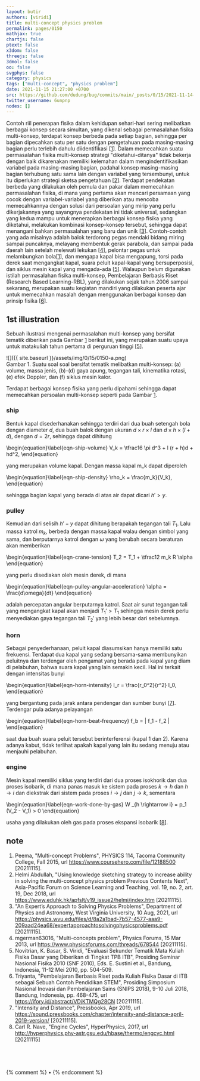 ```yaml
---
layout: butir
authors: [viridi]
title: multi-concept physics problem
permalink: pages/0150
mathjax: true
chartjs: false
ptext: false
x3dom: false
threejs: false
3dmol: false
oo: false
svgphys: false
category: physics
tags: ["multi-concept", "physics problem"]
date: 2021-11-15 21:27:00 +0700
src: https://github.com/dudung/bug/commits/main/_posts/0/15/2021-11-14-multi-concept-physics-problem.md
twitter_username: 6unpnp
nodes: []
---
```

Contoh riil penerapan fisika dalam kehidupan sehari-hari sering melibatkan berbagai konsep secara simultan, yang dikenal sebagai permasalahan fisika multi-konsep, terdapat konsep berbeda pada setiap bagian, sehingga per bagian dipecahkan satu per satu dengan pengetahuan pada masing-masing bagian perlu terlebih dahulu diidentifikasi [[1](#r01)]. Dalam memecahkan suatu permasalahan fisika multi-konsep strategi "diketahui-ditanya" tidak bekerja dengan baik dikarenakan memiliki kelemahan dalam mengindentifikasikan variabel pada masing-masing bagian, padahal konsep masing-masing bagian terhubung satu sama lain dengan variabel yang tersembunyi, untuk itu diperlukan strategi sketsa pengetahuan [[2](#r02)]. Terdapat pendekatan berbeda yang dilakukan oleh pemula dan pakar dalam memecahkan permasalahan fisika, di mana yang pertama akan mencari persamaan yang cocok dengan variabel-variabel yang diberikan atau mencoba memecahkannya dengan solusi dari persoalan yang mirip yang perlu dikerjakannya yang sayangnya pendekatan ini tidak universal, sedangkan yang kedua mampu untuk menerapkan berbagai konsep fisika yang diketahui, melakukan kombinasi konsep-konsep tersebut, sehingga dapat menangani bahkan permasalahan yang baru dan unik [[3](#r03)]. Contoh-contoh yang ada misalnya adalah balok terdorong pegas mendaki bidang miring sampai puncaknya, melayang membentuk gerak parabola, dan sampai pada daerah lain setelah melewati lekukan [[4](#r04)], pelontar pegas untuk melambungkan bola[[1](#r01)], dan mengapa kapal bisa mengapung, torsi pada derek saat mengangkat kapal, suara peluit kapal-kapal yang bersuperposisi, dan siklus mesin kapal yang mengada-ada [[5](#r05)]. Walaupun belum digunakan istilah permasalahan fisika multi-konsep, Pembelajaran Berbasis Riset (Research Based Learning-RBL), yang dilakukan sejak tahun 2006 sampai sekarang, merupakan suatu kegiatan mandiri yang dilakukan peserta ajar untuk memecahkan masalah dengan menggunakan berbagai konsep dan prinsip fisika [[6](#r06)].


## 1st illustration
Sebuah ilustrasi mengenai permasalahan multi-konsep yang bersifat tematik diberikan pada Gambar [1](#fig1) berikut ini, yang merupakan suatu upaya untuk matakuliah tahun pertama di perguruan tinggi [[5](#r05)].

![]({{ site.baseurl }}/assets/img/0/15/0150-a.png) \
Gambar <a name="fig1">1</a>. Suatu soal soal bersifat tematik melibatkan multi-konsep: (a) volume, massa jenis, (b)-(d) gaya apung, tegangan tali, kinematika rotasi, (e) efek Doppler, dan (f) siklus mesin kalor.

Terdapat berbagai konsep fisika yang perlu dipahami sehingga dapat memecahkan persoalan multi-konsep seperti pada Gambar [1](#fig1).

### ship
Bentuk kapal disederhanakan sehingga terdiri dari dua buah setengah bola dengan diameter $d$, dua buah balok dengan ukuran $d \times r \times l$ dan $d \times h \times (l + d)$, dengan $d = 2r$, sehingga dapat dihitung

\begin{equation}\label{eqn-ship-volume}
V_k = \tfrac16 \pi d^3 + l (r + h)d + hd^2,
\end{equation}

yang merupakan volume kapal. Dengan massa kapal m_k dapat diperoleh

\begin{equation}\label{eqn-ship-density}
\rho_k = \frac{m_k}{V_k},
\end{equation}

sehingga bagian kapal yang berada di atas air dapat dicari $h' > y$.

### pulley
Kemudian dari selisih $h' - y$ dapat dihitung berapakah tegangan tali $T_1$. Lalu massa katrol $m_k$, berbeda dengan massa kapal walau dengan simbol yang sama, dan berputarnya katrol dengan $\omega$ yang berubah secara beraturan akan memberikan

\begin{equation}\label{eqn-crane-tension}
T_2 = T_1 + \tfrac12 m_k R \alpha
\end{equation}

yang perlu disediakan oleh mesin derek, di mana

\begin{equation}\label{eqn-pulley-angular-acceleration}
\alpha = \frac{d\omega}{dt}
\end{equation}

adalah percepatan angular berputarnya katrol. Saat air surut tegangan tali yang mengangkat kapal akan menjadi $T_1' > T_1$ sehingga mesin derek perlu menyediakan gaya tegangan tali $T_2'$ yang lebih besar dari sebelumnya.

### horn
Sebagai penyederhanaan, peluit kapal diasumsikan hanya memiliki satu frekuensi. Terdapat dua kapal yang sedang bersama-sama membunyikan peluitnya dan terdengar oleh pengamat yang berada pada kapal yang diam di pelabuhan, bahwa suara kapal yang lain semakin kecil. Hal ini terkait dengan intensitas bunyi

\begin{equation}\label{eqn-horn-intensity}
I_r = \frac{r_0^2}{r^2} I_0,
\end{equation}

yang bergantung pada jarak antara pendengar dan sumber bunyi [[7](#r07)]. Terdengar pula adanya pelayangan

\begin{equation}\label{eqn-horn-beat-frequency}
f_b = \| f_1 - f_2 \|
\end{equation}

saat dua buah suara peluit tersebut berinterferensi (kapal $1$ dan $2$). Karena adanya kabut, tidak terlihat apakah kapal yang lain itu sedang menuju atau menjauhi pelabuhan.

### engine
Mesin kapal memiliki siklus yang terdiri dari dua proses isokhorik dan dua proses isobarik, di mana panas masuk ke sistem pada proses $k \rightarrow h$ dan $h \rightarrow i$ dan diekstrak dari sistem pada proses $i \rightarrow j$ dan $j \rightarrow k$, sementara

\begin{equation}\label{eqn-work-done-by-gas}
W _{h \rightarrow i} = p_1 (V_2 - V_1) > 0
\end{equation}

usaha yang dilakukan oleh gas pada proses ekspansi isobarik [[8](#r08)].


## note
1. <a name="r01"></a>Peema, "Multi-concept Problems", PHYSICS 114, Tacoma Community College, Fall 2015, url <https://www.coursehero.com/file/12188500> [20211115].
2. <a name="r02"></a>Helmi Abdullah, "Using knowledge sketching strategy to increase ability in solving the multi-concept physics problem Previous Contents Next", Asia-Pacific Forum on Science Learning and Teaching, vol. 19, no. 2, art. 19, Dec 2018, url <https://www.eduhk.hk/apfslt/v19_issue2/helmi/index.htm> [20211115].
3. <a name="r03"></a>"An Expert’s Approach to Solving Physics Problems", Department of Physics and Astronomy, West Virginia University, 10 Aug, 2021, url <https://physics.wvu.edu/files/d/8a2a1bad-7b57-4577-aaa9-209aad24ea68/expertapproachtosolvingphysicsproblems.pdf> [20211115].
4. <a name="r04"></a>mgerman63016, "Multi-concepts problem", Physics Forums, 15 Mar 2013, url <https://www.physicsforums.com/threads/678544> [20211115].
5. <a name="r05"></a>Novitrian, K. Basar, S. Viridi, "Evaluasi Sekunder Tematik Mata Kuliah Fisika Dasar yang Diberikan di Tingkat TPB ITB", Prosiding Seminar Nasional Fisika 2010 (SNF 2010), Eds. E. Sustini et al., Bandung, Indonesia, 11-12 Mei 2010, pp. 504-509.
6. <a name="r06"></a>Triyanta, "Pembelajaran Berbasis Riset pada Kuliah Fisika Dasar di ITB sebagai Sebuah Contoh Pendidikan STEM", Prosiding Simposium Nasional Inovasi dan Pembelajaran Sains (SNIPS 2018), 9-10 Juli 2018, Bandung, Indonesia, pp. 468-475, url <https://ifory.id/abstract/VDjKTMQg28CN> [20211115].
7. <a name="r07"></a>"Intensity and Distance", Pressbooks, Apr 2019, url <https://sound.pressbooks.com/chapter/intensity-and-distance-april-2019-version/> [20211115].
8. <a name="r08"></a>Carl R. Nave, "Engine Cycles", HyperPhysics, 2017, url <http://hyperphysics.phy-astr.gsu.edu/hbase/thermo/engcyc.html> [20211115]

## &nbsp;
{% comment %} []() &bull; []() {% endcomment %}


<ans>
</ans>
